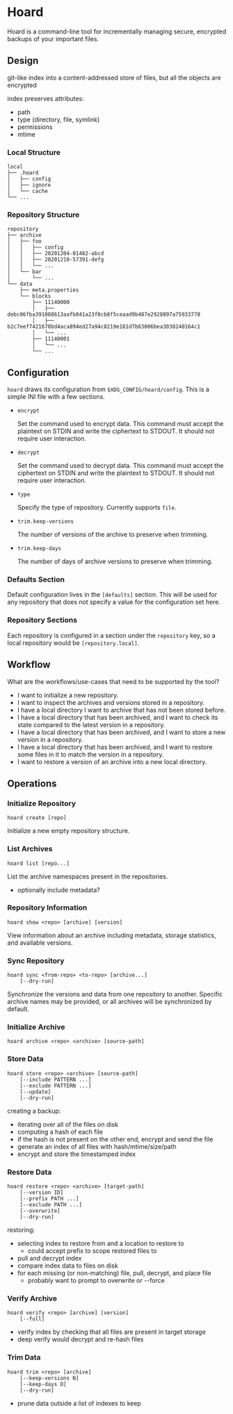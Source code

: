 Hoard
=====

Hoard is a command-line tool for incrementally managing secure, encrypted
backups of your important files.


## Design

git-like index into a content-addressed store of files, but all the objects are encrypted

index preserves attributes:
- path
- type (directory, file, symlink)
- permissions
- mtime

### Local Structure

```
local
├── .hoard
│   ├── config
│   ├── ignore
│   └── cache
└── ...
```

### Repository Structure

```
repository
├── archive
│   ├── foo
│   │   ├── config
│   │   ├── 20201204-01482-abcd
│   │   ├── 20201210-57391-defg
│   │   └── ...
│   └── bar
│       └── ...
└── data
    ├── meta.properties
    └── blocks
        ├── 11140000
        │   ├── debc06fba391088613aafb041a23f0cb8f5ceaad9b487e2928897a75933778
        │   ├── b2c7eef7421670bd4aca894ed27a94c8219e181d7b63006bea3038240164c1
        │   └── ...
        ├── 11140001
        │   └── ...
        └── ...
```


## Configuration

`hoard` draws its configuration from `$XDG_CONFIG/hoard/config`. This is a
simple INI file with a few sections.

- `encrypt`

  Set the command used to encrypt data. This command must accept the plaintext
  on STDIN and write the ciphertext to STDOUT. It should not require user
  interaction.

- `decrypt`

  Set the command used to decrypt data. This command must accept the ciphertext
  on STDIN and write the plaintext to STDOUT. It should not require user
  interaction.

- `type`

  Specify the type of repository. Currently supports `file`.

- `trim.keep-versions`

  The number of versions of the archive to preserve when trimming.

- `trim.keep-days`

  The number of days of archive versions to preserve when trimming.

### Defaults Section

Default configuration lives in the `[defaults]` section. This will be used for
any repository that does not specify a value for the configuration set here.

### Repository Sections

Each repository is configured in a section under the `repository` key, so a
local repository would be `[repository.local]`.


## Workflow

What are the workflows/use-cases that need to be supported by the tool?

- I want to initialize a new repository.
- I want to inspect the archives and versions stored in a repository.
- I have a local directory I want to archive that has not been stored before.
- I have a local directory that has been archived, and I want to check its
  state compared to the latest version in a repository.
- I have a local directory that has been archived, and I want to store a new
  version in a repository.
- I have a local directory that has been archived, and I want to restore some
  files in it to match the version in a repository.
- I want to restore a version of an archive into a new local directory.


## Operations

### Initialize Repository

```
hoard create [repo]
```

Initialize a new empty repository structure.

### List Archives

```
hoard list [repo...]
```

List the archive namespaces present in the repositories.
- optionally include metadata?

### Repository Information

```
hoard show <repo> [archive] [version]
```

View information about an archive including metadata, storage statistics, and
available versions.

### Sync Repository

```
hoard sync <from-repo> <to-repo> [archive...]
    [--dry-run]
```

Synchronize the versions and data from one repository to another. Specific
archive names may be provided, or all archives will be synchronized by default.

### Initialize Archive

```
hoard archive <repo> <archive> [source-path]
```

### Store Data

```
hoard store <repo> <archive> [source-path]
    [--include PATTERN ...]
    [--exclude PATTERN ...]
    [--update]
    [--dry-run]
```

creating a backup:
- iterating over all of the files on disk
- computing a hash of each file
- if the hash is not present on the other end, encrypt and send the file
- generate an index of all files with hash/mtime/size/path
- encrypt and store the timestamped index

### Restore Data

```
hoard restore <repo> <archive> [target-path]
    [--version ID]
    [--prefix PATH ...]
    [--exclude PATH ...]
    [--overwrite]
    [--dry-run]
```

restoring:
- selecting index to restore from and a location to restore to
    - could accept prefix to scope restored files to
- pull and decrypt index
- compare index data to files on disk
- for each missing (or non-matching) file, pull, decrypt, and place file
    - probably want to prompt to overwrite or --force

### Verify Archive

```
hoard verify <repo> [archive] [version]
    [--full]
```

- verify index by checking that all files are present in target storage
- deep verify would decrypt and re-hash files

### Trim Data

```
hoard trim <repo> [archive]
    [--keep-versions N]
    [--keep-days D]
    [--dry-run]
```

- prune data outside a list of indexes to keep
